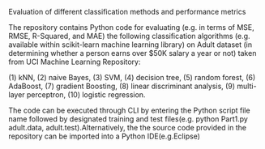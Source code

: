 Evaluation of different classification methods and performance metrics 


The repository contains Python code for evaluating (e.g. in terms of MSE, RMSE, R-Squared, and MAE) the following classification algorithms (e.g. available within scikit-learn machine learning library) on Adult dataset (in determining whether a person earns over $50K salary a year or not) taken from UCI Machine Learning Repository:

(1) kNN, 
(2) naive Bayes,
(3) SVM, 
(4) decision tree, 
(5) random forest, 
(6) AdaBoost, 
(7) gradient Boosting, 
(8) linear discriminant analysis, 
(9) multi-layer perceptron, 
(10) logistic regression.


The code can be executed through CLI by entering the Python script file name followed by designated training and test files(e.g. python Part1.py adult.data, adult.test).Alternatively, the the source code provided in the repository can be imported into a Python IDE(e.g.Eclipse)
